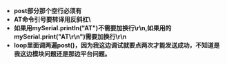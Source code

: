 
- **post部分那个空行必须有**
- **AT命令引号要转译用反斜杠\\**
- **如果用mySerial.println("AT")不需要加换行\r\n,如果用的mySerial.print("AT\r\n")需要加换行\r\n**
- **loop里面调两遍post()，因为我这边调试就要点两次才能发送成功，不知道是我这边模块问题还是那边平台问题。**
